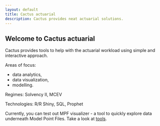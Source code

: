 ```yaml
---
layout: default
title: Cactus actuarial
description: Cactus provides neat actuarial solutions.
---
```


## Welcome to Cactus actuarial

Cactus provides tools to help with the actuarial workload using simple and interactive approach.

Areas of focus:
* data analytics,
* data visualization,
* modelling.

Regimes: Solvency II, MCEV 

Technologies: R/R Shiny, SQL, Prophet

Currently, you can test out MPF visualizer - a tool to quickly explore data underneath Model Point Files. Take a look at [tools](./tools.html).

